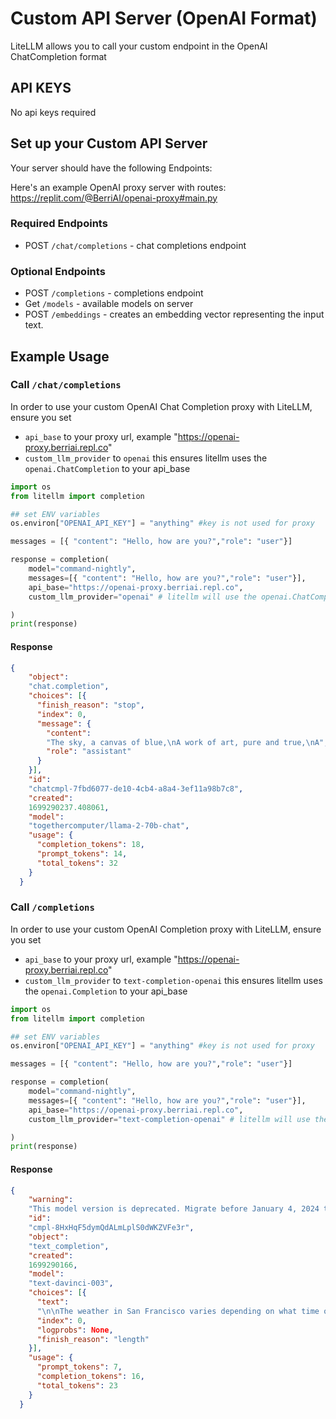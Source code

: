 # Custom API Server (OpenAI Format)

LiteLLM allows you to call your custom endpoint in the OpenAI ChatCompletion format

## API KEYS
No api keys required

## Set up your Custom API Server
Your server should have the following Endpoints:

Here's an example OpenAI proxy server with routes: https://replit.com/@BerriAI/openai-proxy#main.py

### Required Endpoints
- POST `/chat/completions` - chat completions endpoint 

### Optional Endpoints
- POST `/completions` - completions endpoint 
- Get `/models` - available models on server
- POST `/embeddings` - creates an embedding vector representing the input text.


## Example Usage

### Call `/chat/completions`
In order to use your custom OpenAI Chat Completion proxy with LiteLLM, ensure you set

* `api_base` to your proxy url, example "https://openai-proxy.berriai.repl.co"
* `custom_llm_provider` to `openai` this ensures litellm uses the `openai.ChatCompletion` to your api_base

```python
import os
from litellm import completion

## set ENV variables
os.environ["OPENAI_API_KEY"] = "anything" #key is not used for proxy

messages = [{ "content": "Hello, how are you?","role": "user"}]

response = completion(
    model="command-nightly", 
    messages=[{ "content": "Hello, how are you?","role": "user"}],
    api_base="https://openai-proxy.berriai.repl.co",
    custom_llm_provider="openai" # litellm will use the openai.ChatCompletion to make the request

)
print(response)
```

#### Response
```json
{
    "object":
    "chat.completion",
    "choices": [{
      "finish_reason": "stop",
      "index": 0,
      "message": {
        "content":
        "The sky, a canvas of blue,\nA work of art, pure and true,\nA",
        "role": "assistant"
      }
    }],
    "id":
    "chatcmpl-7fbd6077-de10-4cb4-a8a4-3ef11a98b7c8",
    "created":
    1699290237.408061,
    "model":
    "togethercomputer/llama-2-70b-chat",
    "usage": {
      "completion_tokens": 18,
      "prompt_tokens": 14,
      "total_tokens": 32
    }
  }
```


### Call `/completions`
In order to use your custom OpenAI Completion proxy with LiteLLM, ensure you set

* `api_base` to your proxy url, example "https://openai-proxy.berriai.repl.co"
* `custom_llm_provider` to `text-completion-openai` this ensures litellm uses the `openai.Completion` to your api_base

```python
import os
from litellm import completion

## set ENV variables
os.environ["OPENAI_API_KEY"] = "anything" #key is not used for proxy

messages = [{ "content": "Hello, how are you?","role": "user"}]

response = completion(
    model="command-nightly", 
    messages=[{ "content": "Hello, how are you?","role": "user"}],
    api_base="https://openai-proxy.berriai.repl.co",
    custom_llm_provider="text-completion-openai" # litellm will use the openai.Completion to make the request

)
print(response)
```

#### Response 
```json
{
    "warning":
    "This model version is deprecated. Migrate before January 4, 2024 to avoid disruption of service. Learn more https://platform.openai.com/docs/deprecations",
    "id":
    "cmpl-8HxHqF5dymQdALmLplS0dWKZVFe3r",
    "object":
    "text_completion",
    "created":
    1699290166,
    "model":
    "text-davinci-003",
    "choices": [{
      "text":
      "\n\nThe weather in San Francisco varies depending on what time of year and time",
      "index": 0,
      "logprobs": None,
      "finish_reason": "length"
    }],
    "usage": {
      "prompt_tokens": 7,
      "completion_tokens": 16,
      "total_tokens": 23
    }
  }
```